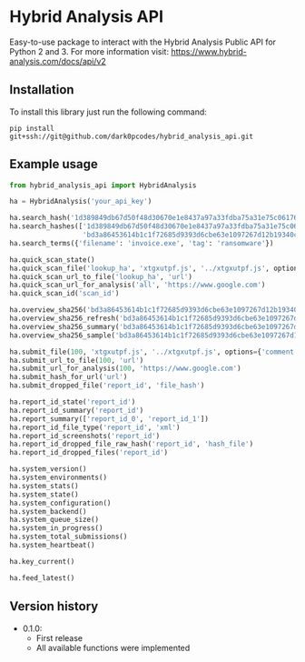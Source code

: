 # Hybrid Analysis API

Easy-to-use package to interact with the Hybrid Analysis Public API for Python 2 and 3. For more information visit: https://www.hybrid-analysis.com/docs/api/v2

## Installation

To install this library just run the following command:

```
pip install git+ssh://git@github.com/dark0pcodes/hybrid_analysis_api.git
```
## Example usage

```python
from hybrid_analysis_api import HybridAnalysis

ha = HybridAnalysis('your_api_key')

ha.search_hash('1d389849db67d50f48d30670e1e8437a97a33fdba75a31e75c06176b1cfb4a21')
ha.search_hashes(['1d389849db67d50f48d30670e1e8437a97a33fdba75a31e75c06176b1cfb4a21',
                  'bd3a86453614b1c1f72685d9393d6cbe63e1097267d12b19340c62870ce53e50'])
ha.search_terms({'filename': 'invoice.exe', 'tag': 'ransomware'})

ha.quick_scan_state()
ha.quick_scan_file('lookup_ha', 'xtgxutpf.js', '../xtgxutpf.js', options={'comment': 'Bondat malware'})
ha.quick_scan_url_to_file('lookup_ha', 'url')
ha.quick_scan_url_for_analysis('all', 'https://www.google.com')
ha.quick_scan_id('scan_id')

ha.overview_sha256('bd3a86453614b1c1f72685d9393d6cbe63e1097267d12b19340c62870ce53e50')
ha.overview_sha256_refresh('bd3a86453614b1c1f72685d9393d6cbe63e1097267d12b19340c62870ce53e50')
ha.overview_sha256_summary('bd3a86453614b1c1f72685d9393d6cbe63e1097267d12b19340c62870ce53e50')
ha.overview_sha256_sample('bd3a86453614b1c1f72685d9393d6cbe63e1097267d12b19340c62870ce53e50')

ha.submit_file(100, 'xtgxutpf.js', '../xtgxutpf.js', options={'comment': 'Bondat malware'})
ha.submit_url_to_file(100, 'url')
ha.submit_url_for_analysis(100, 'https://www.google.com')
ha.submit_hash_for_url('url')
ha.submit_dropped_file('report_id', 'file_hash')

ha.report_id_state('report_id')
ha.report_id_summary('report_id')
ha.report_summary(['report_id_0', 'report_id_1'])
ha.report_id_file_type('report_id', 'xml')
ha.report_id_screenshots('report_id')
ha.report_id_dropped_file_raw_hash('report_id', 'hash_file')
ha.report_id_dropped_files('report_id')

ha.system_version()
ha.system_environments()
ha.system_stats()
ha.system_state()
ha.system_configuration()
ha.system_backend()
ha.system_queue_size()
ha.system_in_progress()
ha.system_total_submissions()
ha.system_heartbeat()

ha.key_current()

ha.feed_latest()
```

## Version  history

* 0.1.0:
    * First release
    * All available functions were implemented
